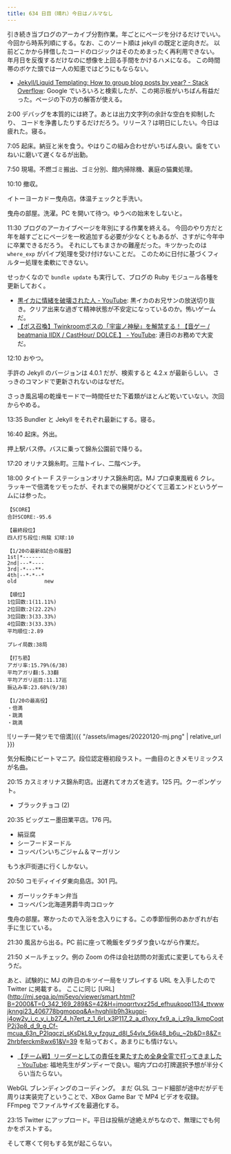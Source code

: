 ```yaml
---
title: 634 日目（晴れ）今日はノルマなし
---
```


引き続き当ブログのアーカイブ分割作業。年ごとにページを分けるだけでいい。
今回から時系列順にする。なお、このソート順は jekyll の既定と逆向きだ。
以前どこかから拝借したコードのロジックはそのためまったく再利用できない。
年月日を反復するだけなのに想像を上回る手間をかけるハメになる。
この時間帯のボケた頭では一人の知恵ではどうにもならない。

* [Jekyll/Liquid Templating: How to group blog posts by year? - Stack Overflow](https://stackoverflow.com/questions/19086284/jekyll-liquid-templating-how-to-group-blog-posts-by-year):
  Google でいろいろと検索したが、この掲示板がいちばん有益だった。ページの下の方の解答が使える。

2:00 デバッグを本質的には終了。あとは出力文字列の余計な空白を抑制したり、
コードを浄書したりするだけだろう。リリース？は明日にしたい。今日は疲れた。寝る。

7:05 起床。納豆と米を食う。やはりこの組み合わせがいちばん良い。歯をていねいに磨いて遅くなるが出勤。

7:50 現場。不燃ゴミ搬出、ゴミ分別、館内掃除機、裏庭の猫糞処理。

10:10 撤収。

イトーヨーカドー曳舟店。体温チェックと手洗い。

曳舟の部屋。洗濯。PC を開いて待つ。ゆうべの始末をしないと。

11:30 ブログのアーカイブページを年別にする作業を終える。
今回のやり方だと年を越すごとにページを一枚追加する必要が少なくともあるが、さすがに今年中に卒業できるだろう。
それにしてもまさかの難産だった。キツかったのは `where_exp` がパイプ処理を受け付けないことだ。
このために日付に基づくフィルター処理を柔軟にできない。

せっかくなので `bundle update` も実行して、ブログの Ruby モジュール各種を更新しておく。

* [黒イカに情緒を破壊された人 - YouTube](https://www.youtube.com/watch?v=wbMnkc9cIaU):
  黒イカのお兄サンの放送切り抜き。クリア出来な過ぎて精神状態が不安定になっているのか。怖いゲームだ。
* [【ボス召喚】Twinkroomボスの「宇宙ノ神秘」を解禁する！【音ゲー / beatmania IIDX / CastHour/ DOLCE.】 - YouTube](https://www.youtube.com/watch?v=qSOpGZGtb3Y):
  連日のお務めで大変だ。

12:10 おやつ。

手許の Jekyll のバージョンは 4.0.1 だが、検索すると 4.2.x が最新らしい。
さっきのコマンドで更新されないのはなぜだ。

さっき風呂場の乾燥モードで一時間任せた下着類がほとんど乾いていない。次回からやめる。

13:35 Bundler と Jekyll をそれぞれ最新にする。寝る。

16:40 起床。外出。

押上駅バス停。バスに乗って錦糸公園前で降りる。

17:20 オリナス錦糸町。三階トイレ、二階ベンチ。

18:00 タイトー F ステーションオリナス錦糸町店。MJ プロ卓東風戦 6 クレ。
ラッキーで倍満をツモったが、それまでの展開がひどくて三着エンドというゲームには参った。

```text
【SCORE】
合計SCORE:-95.6

【最終段位】
四人打ち段位:飛龍 幻球:10

【1/20の最新8試合の履歴】
1st|*-------
2nd|---*----
3rd|-*---**-
4th|--*-*--*
old         new

【順位】
1位回数:1(11.11%)
2位回数:2(22.22%)
3位回数:3(33.33%)
4位回数:3(33.33%)
平均順位:2.89

プレイ局数:38局

【打ち筋】
アガリ率:15.79%(6/38)
平均アガリ翻:5.33翻
平均アガリ巡目:11.17巡
振込み率:23.68%(9/38)

【1/20の最高役】
・倍満
・跳満
・跳満
```

![リーチ一発ツモで倍満]({{ "/assets/images/20220120-mj.png" | relative_url }})

気分転換にビートマニア。段位認定極初段ラスト。一曲目のときメモリミックスが名曲。

20:15 カスミオリナス錦糸町店。出遅れてオカズを逃す。125 円。クーポンゲット。

* ブラックチョコ (2)

20:35 ビッグエー墨田業平店。176 円。

* 絹豆腐
* シーフードヌードル
* コッペパンいちごジャム＆マーガリン

もう水戸街道に行くしかない。

20:50 コモディイイダ東向島店。301 円。

* ガーリックチキン弁当
* コッペパン北海道男爵牛肉コロッケ

曳舟の部屋。寒かったので入浴を念入りにする。この季節恒例のあかぎれが右手に生じている。

21:30 風呂から出る。PC 前に座って晩飯をダラダラ食いながら作業だ。

21:50 メールチェック。例の Zoom の件は会社訪問の対面式に変更してもらえそうだ。

あと、試験的に MJ の昨日のキツイ一局をリプレイする URL を入手したので Twitter に掲載する。
ここに同じ [URL](http://mj.sega.jp/mj5evo/viewer/smart.html?B=2000&T=0_342_169_289&S=42&H=jmoqrrtvxz25d_efhuukoop1134_ttvwwjknngi23_406778bgmoppq&A=hvqhliib9h3kugpi-j4ow2y_i_c_y_i_b27_4_h7ert_z_1_6rl_x3P117_2_a_d1vxy_fx9_a_j_z9a_lkmpCoqtP2j3p8_d_9_g_Cf-mcua_63n_P2lqqczj_sKsDkL9_y_fzguz_d8l_54vlx_56k48_b6u_~2b&D=8&Z=2hrbferckm8wx61&V=39
を貼っておく。あまりにも情けない。

* [【チーム戦】リーダーとしての責任を果たすため全身全霊で打ってきました - YouTube](https://www.youtube.com/watch?v=NamvmC_urf0):
  福地先生がダンディーで良い。堀内プロの打牌選択予想が半分くらい当たらない。

WebGL ブレンディングのコーディング。
まだ GLSL コード細部が途中だがデモ周りは実装完了ということで、XBox Game Bar で MP4 ビデオを収録。
FFmpeg でファイルサイズを最適化する。

23:15 Twitter にアップロード。平日は投稿が途絶えがちなので、無理にでも何かをポストする。

そして寒くて何もする気が起こらない。
